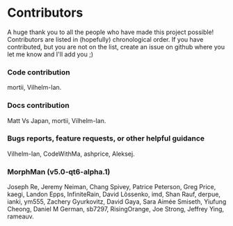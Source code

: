 # Contributors
A huge thank you to all the people who have made this project possible! Contributors are listed in (hopefully) chronological order.
If you have contributed, but you are not on the list, create an issue on github where you let me know and I'll add you ;)


### Code contribution
mortii, Vilhelm-Ian.

### Docs contribution
Matt Vs Japan, mortii, Vilhelm-Ian.

### Bugs reports, feature requests, or other helpful guidance
Vilhelm-Ian, CodeWithMa, ashprice, Aleksej.


### MorphMan (v5.0-qt6-alpha.1)
Joseph Re, Jeremy Neiman, Chang Spivey, Patrice Peterson, Greg Price, kaegi, Landon Epps, InfiniteRain, David Lõssenko,
imd, Shan Rauf, derpue, ianki, ym555, Zachery Gyurkovitz, David Gaya, Sara Aimée Smiseth, Yiufung Cheong, Daniel M German,
sb7297, RisingOrange, Joe Strong, Jeffrey Ying, rameauv.
